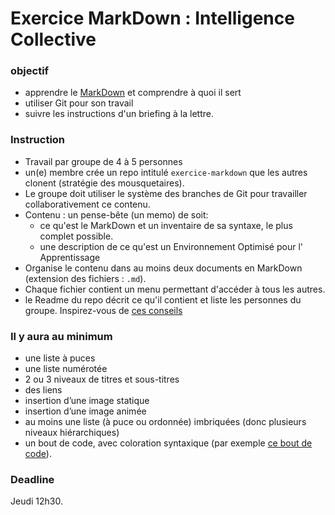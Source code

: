 # Exercice MarkDown : Intelligence Collective

### objectif
- apprendre le [MarkDown](https://guides.github.com/features/mastering-markdown/) et comprendre à quoi il sert
- utiliser Git pour son travail
- suivre les instructions d'un briefing à la lettre.

### Instruction
- Travail par groupe de 4 à 5 personnes
- un(e) membre crée un repo intitulé `exercice-markdown` que les autres clonent (stratégie des mousquetaires).
- Le groupe doit utiliser le système des branches de Git pour travailler collaborativement ce contenu.
- Contenu : un pense-bête (un memo) de soit:
   - ce qu'est le MarkDown et un inventaire de sa syntaxe, le plus complet possible.
   - une description de ce qu'est un Environnement Optimisé pour l' Apprentissage
-  Organise le contenu dans au moins deux documents en MarkDown (extension des fichiers : `.md`).
- Chaque fichier contient un menu permettant d'accéder à tous les autres.
- le Readme du repo décrit ce qu'il contient et liste les personnes du groupe. Inspirez-vous de [ces conseils](https://medium.com/becode/comment-faire-un-readme-sur-github-cc11f3df606a)

### Il y aura au minimum
- une liste à puces
- une liste numérotée
- 2 ou 3 niveaux de titres et sous-titres
- des liens
- insertion d’une image statique
- insertion d’une image animée
- au moins une liste (à puce ou ordonnée) imbriquées (donc plusieurs niveaux hiérarchiques)
- un bout de code, avec coloration syntaxique (par exemple [ce bout de code](http://stackoverflow.com/a/1701672/53960)).

### Deadline
Jeudi 12h30.


